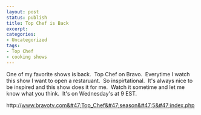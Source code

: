 ```yaml
---
layout: post
status: publish
title: Top Chef is Back
excerpt:
categories:
- Uncategorized
tags:
- Top Chef
- cooking shows
---
```

One of my favorite shows is back.&nbsp; Top Chef on Bravo.&nbsp; Everytime I watch this show I want to open a restaruant.&nbsp; So inspirtational.&nbsp; It's always nice to be inspired and this show does it for me.&nbsp; Watch it sometime and let me know what you think.&nbsp; It's on Wednesday's at 9 EST.

http:&#47;&#47;www.bravotv.com&#47;Top_Chef&#47;season&#47;5&#47;index.php
